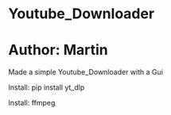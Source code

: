 # Youtube_Downloader
# Author: Martin
Made a simple Youtube_Downloader with a Gui

Install: pip install yt_dlp

Install: ffmpeg